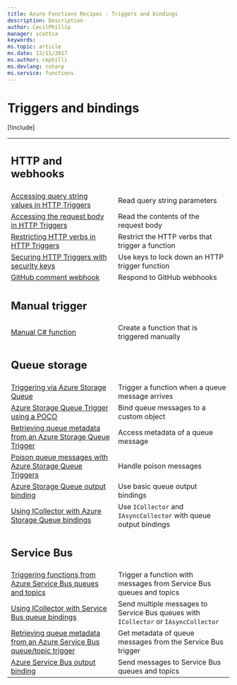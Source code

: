 ```yaml
---
title: Azure Functions Recipes - Triggers and bindings
description: Description
author: CecilPhillip
manager: scottca
keywords:
ms.topic: article
ms.date: 12/11/2017
ms.author: cephilli
ms.devlang: csharp
ms.service: functions
---
```


# Triggers and bindings

[!include[](../includes/header.md)]


| | |
|---|---|
|<h2>HTTP and webhooks</h2> | |
[Accessing query string values in HTTP Triggers](http-and-webhooks.md#accessing-query-string-values-in-http-triggers) | Read query string parameters
[Accessing the request body in HTTP Triggers](http-and-webhooks.md#accessing-the-request-body--in-http-triggers) | Read the contents of the request body
[Restricting HTTP verbs in HTTP Triggers](http-and-webhooks.md#restricting-http-verbs-in-http-triggers) | Restrict the HTTP verbs that trigger a function
[Securing HTTP Triggers with security keys](http-and-webhooks.md#securing-http-triggers-with-security-keys) | Use keys to lock down an HTTP trigger function
[GitHub comment webhook](http-and-webhooks.md#github-comment-webhook) | Respond to GitHub webhooks
|<h2>Manual trigger</h2> | |
[Manual C# function](manual.md#manual-c-function) | Create a function that is triggered manually
|<h2>Queue storage</h2> | |
[Triggering via Azure Storage Queue](queue-storage.md#triggering-via-azure-storage-queue) | Trigger a function when a queue message arrives
[Azure Storage Queue Trigger using a POCO](queue-storage.md#azure-storage-queue-trigger-using-a-poco) | Bind queue messages to a custom object
[Retrieving queue metadata from an Azure Storage Queue Trigger](queue-storage.md#retrieving-queue-metadata-from-an-azure-storage-queue-trigger) | Access metadata of a queue message
[Poison queue messages with Azure Storage Queue Triggers](queue-storage.md#poison-queue-messages-with-azure-storage-queue-triggers) | Handle poison messages
[Azure Storage Queue output binding](queue-storage.md#azure-storage-queue-output-binding) | Use basic queue output bindings
[Using ICollector with Azure Storage Queue bindings](queue-storage.md#using-icollector-with-azure-storage-queue-bindings) | Use `ICollector` and `IAsyncCollector` with queue output bindings
|<h2>Service Bus</h2> | |
[Triggering functions from Azure Service Bus queues and topics](service-bus.md#triggering-functions-from-azure-service-bus-queues-and-topics) | Trigger a function with messages from Service Bus queues and topics
[Using ICollector with Service Bus queue bindings](service-bus.md#using-icollector-with-service-bus-queue-bindings) | Send multiple messages to Service Bus queues with `ICollector` or `IAsyncCollector`
[Retrieving queue metadata from an Azure Service Bus queue/topic trigger](service-bus.md#retrieving-queue-metadata-from-an-azure-service-bus-queuetopic-trigger) | Get metadata of queue messages from the Service Bus trigger
[Azure Service Bus output binding](service-bus.md#azure-service-bus-output-binding) | Send messages to Service Bus queues and topics

